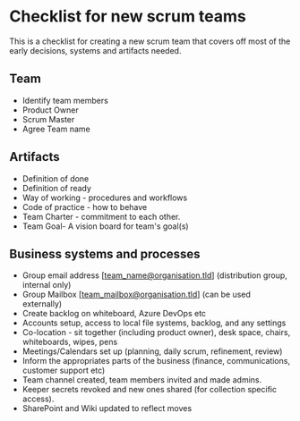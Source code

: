 # Checklist for new scrum teams

This is a checklist for creating a new scrum team that covers off most of the early decisions, systems and artifacts needed.

## Team

- Identify team members
- Product Owner
- Scrum Master
- Agree Team name

## Artifacts

- Definition of done
- Definition of ready
- Way of working - procedures and workflows
- Code of practice - how to behave
- Team Charter - commitment to each other.
- Team Goal- A vision board for team's goal(s)

## Business systems and processes

- Group email address [team_name@organisation.tld] (distribution group, internal only)
- Group Mailbox [team_mailbox@organisation.tld] (can be used externally)
- Create backlog on whiteboard, Azure DevOps etc
- Accounts setup, access to local file systems, backlog, and any settings
- Co-location - sit together (including product owner), desk space, chairs, whiteboards, wipes, pens
- Meetings/Calendars set up (planning, daily scrum, refinement, review)
- Inform the appropriates parts of the business (finance, communications, customer support etc)
- Team channel created, team members invited and made admins.
- Keeper secrets revoked and new ones shared (for collection specific access).
- SharePoint and Wiki updated to reflect moves
